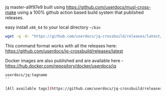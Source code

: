 

jq master-a9f97e9 built using https://github.com/userdocs/musl-cross-make using a 100% github action based build system that published releases.

easy install `x86_64` to your local directory `~/bin`

```bash
wget -q -O- "https://github.com/userdocs/jq-crossbuild/releases/latest/download/x86_64-linux-musl.tar.gz" | tar -xz --strip-components 1 -C ~/
```

This command format works with all the releases here: https://github.com/userdocs/jq-crossbuild/releases/latest

Docker images are also published and are available here - https://hub.docker.com/repository/docker/userdocs/jq

```bash
userdocs/jq:tagname
``

[All available tags](https://github.com/userdocs/jq-crossbuild/releases/latest)